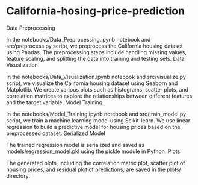 # California-hosing-price-prediction
Data Preprocessing

In the notebooks/Data_Preprocessing.ipynb notebook and src/preprocess.py script, we preprocess the California housing dataset using Pandas. The preprocessing steps include handling missing values, feature scaling, and splitting the data into training and testing sets.
Data Visualization

In the notebooks/Data_Visualization.ipynb notebook and src/visualize.py script, we visualize the California housing dataset using Seaborn and Matplotlib. We create various plots such as histograms, scatter plots, and correlation matrices to explore the relationships between different features and the target variable.
Model Training

In the notebooks/Model_Training.ipynb notebook and src/train_model.py script, we train a machine learning model using Scikit-learn. We use linear regression to build a predictive model for housing prices based on the preprocessed dataset.
Serialized Model

The trained regression model is serialized and saved as models/regression_model.pkl using the pickle module in Python.
Plots

The generated plots, including the correlation matrix plot, scatter plot of housing prices, and residual plot of predictions, are saved in the plots/ directory.

